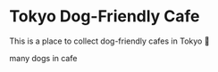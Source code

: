 # Tokyo Dog-Friendly Cafe

This is a place to collect dog-friendly cafes in Tokyo :dog:

many dogs in cafe

